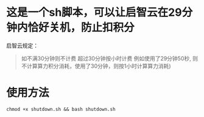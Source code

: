 # 这是一个sh脚本，可以让启智云在29分钟内恰好关机，防止扣积分 
启智云规定：
> 如不满30分钟则不计费
> 超过30分钟按小时计费 例如使用了29分钟50秒, 则不计算算力积分消耗，使用了30分钟，则按1小时计算算力消耗)

# 使用方法
`
chmod +x shutdown.sh && bash shutdown.sh
`
